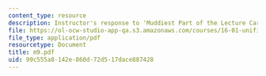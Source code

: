 ```yaml
---
content_type: resource
description: Instructor's response to 'Muddiest Part of the Lecture Cards'.
file: https://ol-ocw-studio-app-qa.s3.amazonaws.com/courses/16-01-unified-engineering-i-ii-iii-iv-fall-2005-spring-2006/99c555a8142e860d72d517dace887428_m9.pdf
file_type: application/pdf
resourcetype: Document
title: m9.pdf
uid: 99c555a8-142e-860d-72d5-17dace887428
---
```

